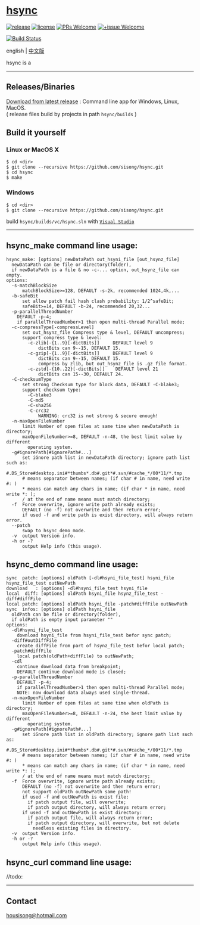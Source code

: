 # [hsync](https://github.com/sisong/hsync)
[![release](https://img.shields.io/badge/release-v0.8.0-blue.svg)](https://github.com/sisong/hsync/releases) 
[![license](https://img.shields.io/badge/license-MIT-blue.svg)](https://github.com/sisong/hsync/blob/main/LICENSE) 
[![PRs Welcome](https://img.shields.io/badge/PRs-welcome-blue.svg)](https://github.com/sisong/hsync/pulls)
[![+issue Welcome](https://img.shields.io/github/issues-raw/sisong/hsync?color=green&label=%2Bissue%20welcome)](https://github.com/sisong/hsync/issues)   

[![Build Status](https://github.com/sisong/hsync/workflows/ci/badge.svg?branch=main)](https://github.com/sisong/hsync/actions?query=workflow%3Aci+branch%3Amain)   

 english | [中文版](README_cn.md)   

hsync is a    


    

---
## Releases/Binaries
[Download from latest release](https://github.com/sisong/hsync/releases) : Command line app for Windows, Linux, MacOS.     
( release files build by projects in path `hsync/builds` )   

## Build it yourself
### Linux or MacOS X ###
```
$ cd <dir>
$ git clone --recursive https://github.com/sisong/hsync.git
$ cd hsync
$ make
```

### Windows ###
```
$ cd <dir>
$ git clone --recursive https://github.com/sisong/hsync.git
```
build `hsync/builds/vc/hsync.sln` with [`Visual Studio`](https://visualstudio.microsoft.com)   

---
## **hsync_make** command line usage:  
```
hsync_make: [options] newDataPath out_hsyni_file [out_hsynz_file]
  newDataPath can be file or directory(folder),
  if newDataPath is a file & no -c-... option, out_hsynz_file can empty.
options:
  -s-matchBlockSize
      matchBlockSize>=128, DEFAULT -s-2k, recommended 1024,4k,...
  -b-safeBit
      set allow patch fail hash clash probability: 1/2^safeBit;
      safeBit>=14, DEFAULT -b-24, recommended 20,32...
  -p-parallelThreadNumber
    DEFAULT -p-4;
    if parallelThreadNumber>1 then open multi-thread Parallel mode;
  -c-compressType[-compressLevel]
      set out_hsynz_file Compress type & level, DEFAULT uncompress;
      support compress type & level:
        -c-zlib[-{1..9}[-dictBits]]     DEFAULT level 9
            dictBits can 9--15, DEFAULT 15.
        -c-gzip[-{1..9}[-dictBits]]     DEFAULT level 9
            dictBits can 9--15, DEFAULT 15.
            compress by zlib, but out_hsynz_file is .gz file format.
        -c-zstd[-{10..22}[-dictBits]]    DEFAULT level 21
            dictBits can 15--30, DEFAULT 24.
  -C-checksumType
      set strong Checksum type for block data, DEFAULT -C-blake3;
      support checksum type:
        -C-blake3
        -C-md5
        -C-sha256
        -C-crc32
            WARNING: crc32 is not strong & secure enough!
  -n-maxOpenFileNumber
      limit Number of open files at same time when newDataPath is directory;
      maxOpenFileNumber>=8, DEFAULT -n-48, the best limit value by different
        operating system.
  -g#ignorePath[#ignorePath#...]
      set iGnore path list in newDataPath directory; ignore path list such as:
        #.DS_Store#desktop.ini#*thumbs*.db#.git*#.svn/#cache_*/00*11/*.tmp
      # means separator between names; (if char # in name, need write #: )
      * means can match any chars in name; (if char * in name, need write *: );
      / at the end of name means must match directory;
  -f  Force overwrite, ignore write path already exists;
      DEFAULT (no -f) not overwrite and then return error;
      if used -f and write path is exist directory, will always return error.
  --patch
      swap to hsync_demo mode.
  -v  output Version info.
  -h or -?
      output Help info (this usage).
```

## **hsync_demo** command line usage:  
```
sync  patch: [options] oldPath [-dl#hsyni_file_test] hsyni_file hsynz_file_test outNewPath
download   : [options] -dl#hsyni_file_test hsyni_file
local  diff: [options] oldPath hsyni_file hsynz_file_test -diff#diffFile
local patch: [options] oldPath hsyni_file -patch#diffFile outNewPath
sync  infos: [options] oldPath hsyni_file
  oldPath can be file or directory(folder),
  if oldPath is empty input parameter ""
options:
  -dl#hsyni_file_test
    download hsyni_file from hsyni_file_test befor sync patch;
  -diff#outDiffFile
    create diffFile from part of hsynz_file_test befor local patch;
  -patch#diffFile
    local patch(oldPath+diffFile) to outNewPath;
  -cdl
    continue download data from breakpoint;
    DEFAULT continue download mode is closed;
  -p-parallelThreadNumber
    DEFAULT -p-4;
    if parallelThreadNumber>1 then open multi-thread Parallel mode;
    NOTE: now download data always used single-thread.
  -n-maxOpenFileNumber
      limit Number of open files at same time when oldPath is directory;
      maxOpenFileNumber>=8, DEFAULT -n-24, the best limit value by different
        operating system.
  -g#ignorePath[#ignorePath#...]
      set iGnore path list in oldPath directory; ignore path list such as:
        #.DS_Store#desktop.ini#*thumbs*.db#.git*#.svn/#cache_*/00*11/*.tmp
      # means separator between names; (if char # in name, need write #: )
      * means can match any chars in name; (if char * in name, need write *: );
      / at the end of name means must match directory;
  -f  Force overwrite, ignore write path already exists;
      DEFAULT (no -f) not overwrite and then return error;
      not support oldPath outNewPath same path!
      if used -f and outNewPath is exist file:
        if patch output file, will overwrite;
        if patch output directory, will always return error;
      if used -f and outNewPath is exist directory:
        if patch output file, will always return error;
        if patch output directory, will overwrite, but not delete
          needless existing files in directory.
  -v  output Version info.
  -h or -?
      output Help info (this usage).
```

## **hsync_curl** command line usage:  
//todo:

---
## Contact
housisong@hotmail.com  